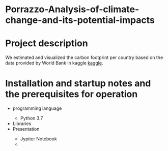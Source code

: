 # Porrazzo-Analysis-of-climate-change-and-its-potential-impacts 
# Project description
We estimated and visualized the carbon footprint per country based on the data provided by World Bank in kaggle [kaggle](https://www.kaggle.com/datasets/theworldbank/world-bank-climate-change-data). 

# Installation and startup notes and the prerequisites for operation

<ul>
  <li>programming language</li>
   <ul>
     <li> Python 3.7 </li>
   </ul>
  <li>Libraries</li> 
  <li>Presentation</li>
   <ul>
     <li>Jypiter Notebook</li>
     <li> 
  </ul>
</ul> 

